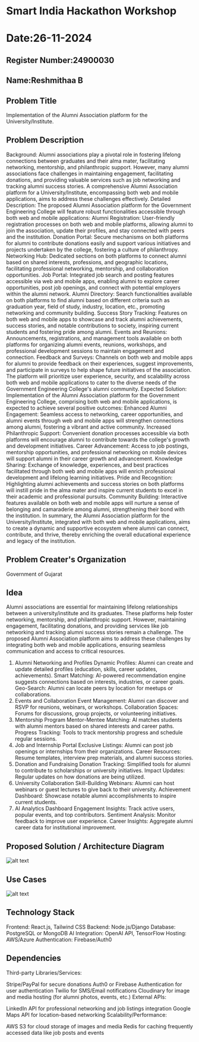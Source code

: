 # Smart India Hackathon Workshop
# Date:26-11-2024
## Register Number:24900030
## Name:Reshmithaa B
## Problem Title
Implementation of the Alumni Association platform for the University/Institute.
## Problem Description
Background: Alumni associations play a pivotal role in fostering lifelong connections between graduates and their alma mater, facilitating networking, mentorship, and philanthropic support. However, many alumni associations face challenges in maintaining engagement, facilitating donations, and providing valuable services such as job networking and tracking alumni success stories. A comprehensive Alumni Association platform for a University/Institute, encompassing both web and mobile applications, aims to address these challenges effectively. Detailed Description: The proposed Alumni Association platform for the Government Engineering College will feature robust functionalities accessible through both web and mobile applications: Alumni Registration: User-friendly registration processes on both web and mobile platforms, allowing alumni to join the association, update their profiles, and stay connected with peers and the institution. Donation Portal: Secure mechanisms on both platforms for alumni to contribute donations easily and support various initiatives and projects undertaken by the college, fostering a culture of philanthropy. Networking Hub: Dedicated sections on both platforms to connect alumni based on shared interests, professions, and geographic locations, facilitating professional networking, mentorship, and collaboration opportunities. Job Portal: Integrated job search and posting features accessible via web and mobile apps, enabling alumni to explore career opportunities, post job openings, and connect with potential employers within the alumni network. Alumni Directory: Search functionalities available on both platforms to find alumni based on different criteria such as graduation year, field of study, industry, location, etc., promoting networking and community building. Success Story Tracking: Features on both web and mobile apps to showcase and track alumni achievements, success stories, and notable contributions to society, inspiring current students and fostering pride among alumni. Events and Reunions: Announcements, registrations, and management tools available on both platforms for organizing alumni events, reunions, workshops, and professional development sessions to maintain engagement and connection. Feedback and Surveys: Channels on both web and mobile apps for alumni to provide feedback on their experiences, suggest improvements, and participate in surveys to help shape future initiatives of the association. The platform will prioritize user experience, security, and scalability across both web and mobile applications to cater to the diverse needs of the Government Engineering College's alumni community. Expected Solution: Implementation of the Alumni Association platform for the Government Engineering College, comprising both web and mobile applications, is expected to achieve several positive outcomes: Enhanced Alumni Engagement: Seamless access to networking, career opportunities, and alumni events through web and mobile apps will strengthen connections among alumni, fostering a vibrant and active community. Increased Philanthropic Support: Convenient donation processes accessible via both platforms will encourage alumni to contribute towards the college's growth and development initiatives. Career Advancement: Access to job postings, mentorship opportunities, and professional networking on mobile devices will support alumni in their career growth and advancement. Knowledge Sharing: Exchange of knowledge, experiences, and best practices facilitated through both web and mobile apps will enrich professional development and lifelong learning initiatives. Pride and Recognition: Highlighting alumni achievements and success stories on both platforms will instill pride in the alma mater and inspire current students to excel in their academic and professional pursuits. Community Building: Interactive features available on both web and mobile apps will nurture a sense of belonging and camaraderie among alumni, strengthening their bond with the institution. In summary, the Alumni Association platform for the University/Institute, integrated with both web and mobile applications, aims to create a dynamic and supportive ecosystem where alumni can connect, contribute, and thrive, thereby enriching the overall educational experience and legacy of the institution.
## Problem Creater's Organization
Government of Gujarat

## Idea
Alumni associations are essential for maintaining lifelong relationships between a university/institute and its graduates. These platforms help foster networking, mentorship, and philanthropic support. However, maintaining engagement, facilitating donations, and providing services like job networking and tracking alumni success stories remain a challenge. The proposed Alumni Association platform aims to address these challenges by integrating both web and mobile applications, ensuring seamless communication and access to critical resources.
1. Alumni Networking and Profiles
Dynamic Profiles: Alumni can create and update detailed profiles (education, skills, career updates, achievements).
Smart Matching: AI-powered recommendation engine suggests connections based on interests, industries, or career goals.
Geo-Search: Alumni can locate peers by location for meetups or collaborations.
2. Events and Collaboration
Event Management: Alumni can discover and RSVP for reunions, webinars, or workshops.
Collaboration Spaces: Forums for discussions, group projects, or volunteering initiatives.
3. Mentorship Program
Mentor-Mentee Matching: AI matches students with alumni mentors based on shared interests and career paths.
Progress Tracking: Tools to track mentorship progress and schedule regular sessions.
4. Job and Internship Portal
Exclusive Listings: Alumni can post job openings or internships from their organizations.
Career Resources: Resume templates, interview prep materials, and alumni success stories.
5. Donation and Fundraising
Donation Tracking: Simplified tools for alumni to contribute to scholarships or university initiatives.
Impact Updates: Regular updates on how donations are being utilized.
6. University Collaboration
Skill-Building Webinars: Alumni can host webinars or guest lectures to give back to their university.
Achievement Dashboard: Showcase notable alumni accomplishments to inspire current students.
7. AI Analytics Dashboard
Engagement Insights: Track active users, popular events, and top contributors.
Sentiment Analysis: Monitor feedback to improve user experience.
Career Insights: Aggregate alumni career data for institutional improvement.


## Proposed Solution / Architecture Diagram
![alt text](<WhatsApp Image 2024-11-26 at 15.03.05_e609d5f4.jpg>)


## Use Cases
![alt text](<WhatsApp Image 2024-11-26 at 15.03.05_6b6f1d23.jpg>)


## Technology Stack
Frontend: React.js, Tailwind CSS
Backend: Node.js/Django
Database: PostgreSQL or MongoDB
AI Integration: OpenAI API, TensorFlow
Hosting: AWS/Azure
Authentication: Firebase/Auth0 


## Dependencies
Third-party Libraries/Services:

Stripe/PayPal for secure donations
Auth0 or Firebase Authentication for user authentication
Twilio for SMS/Email notifications
Cloudinary for image and media hosting (for alumni photos, events, etc.)
External APIs:

LinkedIn API for professional networking and job listings integration
Google Maps API for location-based networking
Scalability/Performance:

AWS S3 for cloud storage of images and media
Redis for caching frequently accessed data like job posts and events


